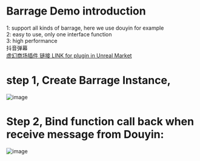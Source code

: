 # Barrage Demo introduction
1: support all kinds  of barrage, here we use douyin for example   
2: easy to use, only one interface function    
3: high performance    
抖音弹幕     
[虚幻商场插件 链接 LINK for plugin in Unreal Market](https://www.fab.com/zh-cn/portal/listings/097fe3a0-b42e-4b6c-abf4-e9b4180948c0)   

# step 1, Create Barrage Instance,       
![image](https://github.com/user-attachments/assets/43310e1c-5734-427c-b1a9-3bd3a52a8f7c)        

# Step 2, Bind function call back when receive message from Douyin:      
![image](https://github.com/user-attachments/assets/56423224-959e-48bb-a556-41b5ca15a3e0)      
